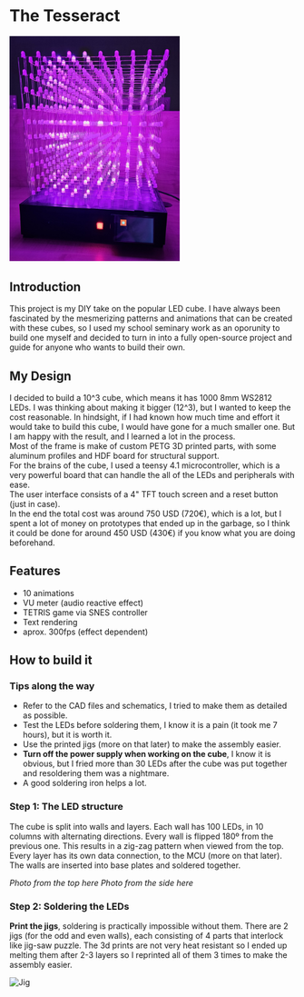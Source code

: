 # The Tesseract

<img src="images/Purple.jpg" alt="Finished Project" width="300"/>

## Introduction
This project is my DIY take on the popular LED cube. I have always been fascinated by the mesmerizing patterns and animations that can be created with these cubes, so I used my school seminary work as an oporunity to build one myself and decided to turn in into a fully open-source project and guide for anyone who wants to build their own.

## My Design
I decided to build a 10^3 cube, which means it has 1000 8mm WS2812 LEDs. I was thinking about making it bigger (12^3), but I wanted to keep the cost reasonable. In hindsight, if I had known how much time and effort it would take to build this cube, I would have gone for a much smaller one. But I am happy with the result, and I learned a lot in the process.<br>
Most of the frame is make of custom PETG 3D printed parts, with some aluminum profiles and HDF board for structural support.<br>
For the brains of the cube, I used a teensy 4.1 microcontroller, which is a very powerful board that can handle the all of the LEDs and peripherals with ease.<br>
The user interface consists of a 4" TFT touch screen and a reset button (just in case).<br>
In the end the total cost was around 750 USD (720€), which is a lot, but I spent a lot of money on prototypes that ended up in the garbage, so I think it could be done for around 450 USD (430€) if you know what you are doing beforehand.

## Features
- 10 animations
- VU meter (audio reactive effect)
- TETRIS game via SNES controller
- Text rendering
- aprox. 300fps (effect dependent)


## How to build it
### Tips along the way
- Refer to the CAD files and schematics, I tried to make them as detailed as possible.
- Test the LEDs before soldering them, I know it is a pain (it took me 7 hours), but it is worth it.
- Use the printed jigs (more on that later) to make the assembly easier.
- **Turn off the power supply when working on the cube**, I know it is obvious, but I fried more than 30 LEDs after the cube was put together and resoldering them was a nightmare.
- A good soldering iron helps a lot.

### Step 1: The LED structure
The cube is split into walls and layers. Each wall has 100 LEDs, in 10 columns with alternating directions. Every wall is flipped 180º from the previous one. This results in a zig-zag pattern when viewed from the top. Every layer has its own data connection, to the MCU (more on that later). The walls are inserted into base plates and soldered together.

*Photo from the top here*
*Photo from the side here*

### Step 2: Soldering the LEDs
**Print the jigs**, soldering is practically impossible without them. 
There are 2 jigs (for the odd and even walls), each consisting of 4 parts that interlock like jig-saw puzzle. The 3d prints are not very heat resistant so I ended up melting them after 2-3 layers so I reprinted all of them 3 times to make the assembly easier.

<img src="images/Jig.jpg" alt="Jig" width="300"/>